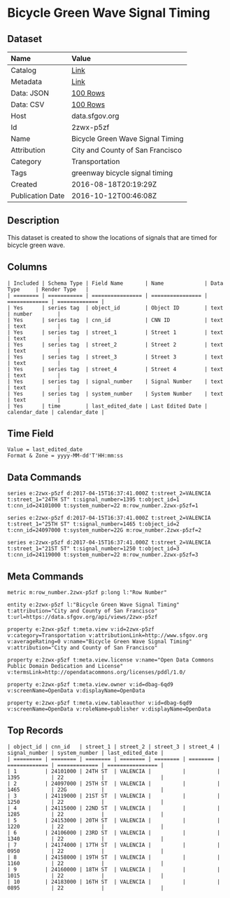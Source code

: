 # Bicycle Green Wave Signal Timing

## Dataset

| Name | Value |
| :--- | :---- |
| Catalog | [Link](https://catalog.data.gov/dataset/bicycle-green-wave-signal-timing) |
| Metadata | [Link](https://data.sfgov.org/api/views/2zwx-p5zf) |
| Data: JSON | [100 Rows](https://data.sfgov.org/api/views/2zwx-p5zf/rows.json?max_rows=100) |
| Data: CSV | [100 Rows](https://data.sfgov.org/api/views/2zwx-p5zf/rows.csv?max_rows=100) |
| Host | data.sfgov.org |
| Id | 2zwx-p5zf |
| Name | Bicycle Green Wave Signal Timing |
| Attribution | City and County of San Francisco |
| Category | Transportation |
| Tags | greenway bicycle signal timing |
| Created | 2016-08-18T20:19:29Z |
| Publication Date | 2016-10-12T00:46:08Z |

## Description

This dataset is created to show the locations of signals that are timed for bicycle green wave.

## Columns

```ls
| Included | Schema Type | Field Name       | Name             | Data Type     | Render Type   |
| ======== | =========== | ================ | ================ | ============= | ============= |
| Yes      | series tag  | object_id        | Object ID        | text          | number        |
| Yes      | series tag  | cnn_id           | CNN ID           | text          | text          |
| Yes      | series tag  | street_1         | Street 1         | text          | text          |
| Yes      | series tag  | street_2         | Street 2         | text          | text          |
| Yes      | series tag  | street_3         | Street 3         | text          | text          |
| Yes      | series tag  | street_4         | Street 4         | text          | text          |
| Yes      | series tag  | signal_number    | Signal Number    | text          | text          |
| Yes      | series tag  | system_number    | System Number    | text          | text          |
| Yes      | time        | last_edited_date | Last Edited Date | calendar_date | calendar_date |
```

## Time Field

```ls
Value = last_edited_date
Format & Zone = yyyy-MM-dd'T'HH:mm:ss
```

## Data Commands

```ls
series e:2zwx-p5zf d:2017-04-15T16:37:41.000Z t:street_2=VALENCIA t:street_1="24TH ST" t:signal_number=1395 t:object_id=1 t:cnn_id=24101000 t:system_number=22 m:row_number.2zwx-p5zf=1

series e:2zwx-p5zf d:2017-04-15T16:37:41.000Z t:street_2=VALENCIA t:street_1="25TH ST" t:signal_number=1465 t:object_id=2 t:cnn_id=24097000 t:system_number=22G m:row_number.2zwx-p5zf=2

series e:2zwx-p5zf d:2017-04-15T16:37:41.000Z t:street_2=VALENCIA t:street_1="21ST ST" t:signal_number=1250 t:object_id=3 t:cnn_id=24119000 t:system_number=22 m:row_number.2zwx-p5zf=3
```

## Meta Commands

```ls
metric m:row_number.2zwx-p5zf p:long l:"Row Number"

entity e:2zwx-p5zf l:"Bicycle Green Wave Signal Timing" t:attribution="City and County of San Francisco" t:url=https://data.sfgov.org/api/views/2zwx-p5zf

property e:2zwx-p5zf t:meta.view v:id=2zwx-p5zf v:category=Transportation v:attributionLink=http://www.sfgov.org v:averageRating=0 v:name="Bicycle Green Wave Signal Timing" v:attribution="City and County of San Francisco"

property e:2zwx-p5zf t:meta.view.license v:name="Open Data Commons Public Domain Dedication and License" v:termsLink=http://opendatacommons.org/licenses/pddl/1.0/

property e:2zwx-p5zf t:meta.view.owner v:id=dbag-6qd9 v:screenName=OpenData v:displayName=OpenData

property e:2zwx-p5zf t:meta.view.tableauthor v:id=dbag-6qd9 v:screenName=OpenData v:roleName=publisher v:displayName=OpenData
```

## Top Records

```ls
| object_id | cnn_id   | street_1 | street_2 | street_3 | street_4 | signal_number | system_number | last_edited_date | 
| ========= | ======== | ======== | ======== | ======== | ======== | ============= | ============= | ================ | 
| 1         | 24101000 | 24TH ST  | VALENCIA |          |          | 1395          | 22            |                  | 
| 2         | 24097000 | 25TH ST  | VALENCIA |          |          | 1465          | 22G           |                  | 
| 3         | 24119000 | 21ST ST  | VALENCIA |          |          | 1250          | 22            |                  | 
| 4         | 24115000 | 22ND ST  | VALENCIA |          |          | 1285          | 22            |                  | 
| 5         | 24153000 | 20TH ST  | VALENCIA |          |          | 1220          | 22            |                  | 
| 6         | 24106000 | 23RD ST  | VALENCIA |          |          | 1340          | 22            |                  | 
| 7         | 24174000 | 17TH ST  | VALENCIA |          |          | 0950          | 22            |                  | 
| 8         | 24158000 | 19TH ST  | VALENCIA |          |          | 1160          | 22            |                  | 
| 9         | 24160000 | 18TH ST  | VALENCIA |          |          | 1015          | 22            |                  | 
| 10        | 24183000 | 16TH ST  | VALENCIA |          |          | 0895          | 22            |                  | 
```